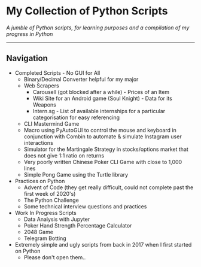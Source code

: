 # My Collection of Python Scripts
_A jumble of Python scripts, for learning purposes and a compilation of my progress in Python_

---

## Navigation
* Completed Scripts - No GUI for All
    * Binary/Decimal Converter helpful for my major
    * Web Scrapers
        * Carousell (got blocked after a while) - Prices of an Item
        * Wiki Site for an Android game (Soul Knight) - Data for its Weapons
        * Intern.sg - List of available internships for a particular categorisation for easy referencing
    * CLI Mastermind Game
    * Macro using PyAutoGUI to control the mouse and keyboard in conjunction with Combin to automate & simulate Instagram user interactions
    * Simulator for the Martingale Strategy in stocks/options market that does not give 1:1 ratio on returns
    * Very poorly written Chinese Poker CLI Game with close to 1,000 lines
    * Simple Pong Game using the Turtle library
* Practices on Python
    * Advent of Code (they get really difficult, could not complete past the first week of 2020's)
    * The Python Challenge
    * Some technical interview questions and practices
* Work In Progress Scripts
    * Data Analysis with Jupyter
    * Poker Hand Strength Percentage Calculator
    * 2048 Game
    * Telegram Botting
* Extremely simple and ugly scripts from back in 2017 when I first started on Python
    * Please don't open them..
